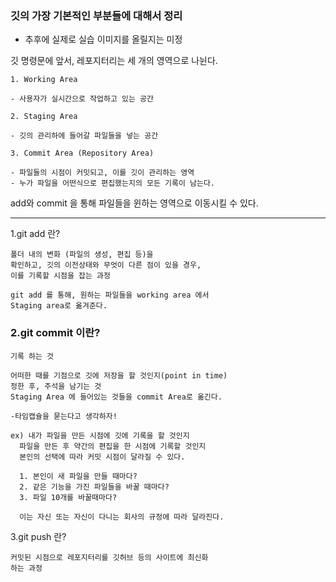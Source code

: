 ### 깃의 가장 기본적인 부분들에 대해서 정리

- 추후에 실제로 실습 이미지를 올릴지는 미정

깃 명령문에 앞서, 레포지터리는 세 개의 영역으로 나뉜다.

```
1. Working Area

- 사용자가 실시간으로 작업하고 있는 공간

2. Staging Area

- 깃의 관리하에 들어갈 파일들을 넣는 공간

3. Commit Area (Repository Area)

- 파일들의 시점이 커밋되고, 이를 깃이 관리하는 영역
- 누가 파일을 어떤식으로 편집했는지의 모든 기록이 남는다.
```

add와 commit 을 통해 파일들을 윈하는 영역으로 이동시킬 수 있다.

---

1.git add 란?

```
폴더 내의 변화 (파일의 생성, 편집 등)을
확인하고, 깃의 이전상태와 무엇이 다른 점이 있을 경우,
이를 기록할 시점을 잡는 과정

git add 를 통해, 원하는 파일들을 working area 에서
Staging area로 옮겨준다.
```

### 2.git commit 이란?

```
기록 하는 것

어떠한 때를 기점으로 깃에 저장을 할 것인지(point in time)
정한 후, 주석을 남기는 것
Staging Area 에 들어있는 것들을 commit Area로 옮긴다.

-타임캡슐을 묻는다고 생각하자!

ex) 내가 파일을 만든 시점에 깃에 기록을 할 것인지
  파일을 만든 후 약간의 편집을 한 시점에 기록할 것인지
  본인의 선택에 따라 커밋 시점이 달라질 수 있다.

  1. 본인이 새 파일을 만들 때마다?
  2. 같은 기능을 가진 파일들을 바꿀 때마다?
  3. 파일 10개를 바꿀때마다?

  이는 자신 또는 자신이 다니는 회사의 규정에 따라 달라진다.

```

3.git push 란?

```
커밋된 시점으로 레포지터리를 깃허브 등의 사이트에 최신화
하는 과정
```
